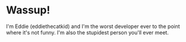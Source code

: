 # Wassup!
I'm Eddie (eddiethecatkid) and I'm the worst developer ever to the point where it's not funny. I'm also the stupidest person you'll ever meet.
